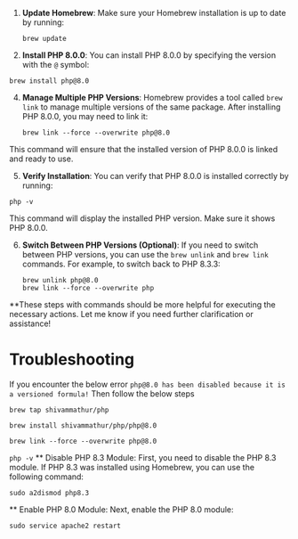 1. **Update Homebrew**: Make sure your Homebrew installation is up to date by running:

   ``` 
   brew update
    ```


2. **Install PHP 8.0.0**: You can install PHP 8.0.0 by specifying the version with the `@` symbol:
   
``` 
brew install php@8.0
```


4. **Manage Multiple PHP Versions**: Homebrew provides a tool called `brew link` to manage multiple versions of the same package. After installing PHP 8.0.0, you may need to link it:
   
   ```
   brew link --force --overwrite php@8.0
   ```


This command will ensure that the installed version of PHP 8.0.0 is linked and ready to use.

5. **Verify Installation**: You can verify that PHP 8.0.0 is installed correctly by running:
   
``` 
php -v
```


This command will display the installed PHP version. Make sure it shows PHP 8.0.0.

6. **Switch Between PHP Versions (Optional)**: If you need to switch between PHP versions, you can use the `brew unlink` and `brew link` commands. For example, to switch back to PHP 8.3.3:
   
   ```
   brew unlink php@8.0
   brew link --force --overwrite php
   
   ```

**These steps with commands should be more helpful for executing the necessary actions. Let me know if you need further clarification or assistance!

# Troubleshooting
If you encounter the below error 
   ``` php@8.0 has been disabled because it is a versioned formula! ```
Then follow the below steps

   ``` brew tap shivammathur/php ```
   
   ``` brew install shivammathur/php/php@8.0 ```
   
   ``` brew link --force --overwrite php@8.0 ```
   
   ``` php -v ``` 
** Disable PHP 8.3 Module: First, you need to disable the PHP 8.3 module. If PHP 8.3 was installed using Homebrew, you can use the following command:

   ``` sudo a2dismod php8.3 ```

** Enable PHP 8.0 Module: Next, enable the PHP 8.0 module:

   ``` sudo service apache2 restart ``` 






